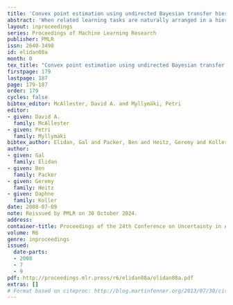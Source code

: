 ```yaml
---
title: 'Convex point estimation using undirected Bayesian transfer hierarchies'
abstract: 'When related learning tasks are naturally arranged in a hierarchy, an appealing approach for coping with scarcity of instances is that of transfer learning using a hierarchical Bayes framework. As fully Bayesian computations can be difficult and computationally demanding, it is often desirable to use posterior point estimates that facilitate (relatively) efficient prediction. However, the hierarchical Bayes framework does not always lend itself naturally to this maximum a-posteriori goal. In this work we propose an undirected reformulation of hierarchical Bayes that relies on priors in the form of similarity measures. We introduce the notion of "degree of transfer" weights on components of these similarity measures, and show how they can be automatically learned within a joint probabilistic framework. Importantly, our reformulation results in a convex objective for many learning problems, thus facilitating optimal posterior point estimation using standard optimization techniques. In addition, we no longer require proper priors, allowing for flexible and straightforward specification of joint distributions over transfer hierarchies. We show that our framework is effective for learning models that are part of transfer hierarchies for two real-life tasks: object shape modeling using Gaussian density estimation and document classification.'
layout: inproceedings
series: Proceedings of Machine Learning Research
publisher: PMLR
issn: 2640-3498
id: elidan08a
month: 0
tex_title: "Convex point estimation using undirected Bayesian transfer hierarchies"
firstpage: 179
lastpage: 187
page: 179-187
order: 179
cycles: false
bibtex_editor: McAllester, David A. and Myllymäki, Petri
editor:
- given: David A.
  family: McAllester
- given: Petri
  family: Myllymäki
bibtex_author: Elidan, Gal and Packer, Ben and Heitz, Geremy and Koller, Daphne
author:
- given: Gal
  family: Elidan
- given: Ben
  family: Packer
- given: Geremy
  family: Heitz
- given: Daphne
  family: Koller 
date: 2008-07-09
note: Reissued by PMLR on 30 October 2024.
address:
container-title: Proceedings of the 24th Conference on Uncertainty in Artificial Intelligence
volume: R6
genre: inproceedings
issued:
  date-parts:
  - 2008
  - 7
  - 9
pdf: http://proceedings.mlr.press/r6/elidan08a/elidan08a.pdf
extras: []
# Format based on citeproc: http://blog.martinfenner.org/2013/07/30/citeproc-yaml-for-bibliographies/
---
```

